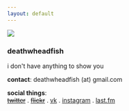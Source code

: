 ```yaml
---
layout: default
---
```

![](../assets/-.jpg)

### deathwheadfish  


i don't have anything to show you  

**contact**: deathwheadfish (at) gmail.com   

**social things**:  
~~[twitter]()~~ . ~~[flickr]()~~ . [vk](https://vk.com/coldcoldcomfort) . [instagram](http://instagr.am/deathwheadfish) . [last.fm](http://last.fm/user/deathwheadfish)